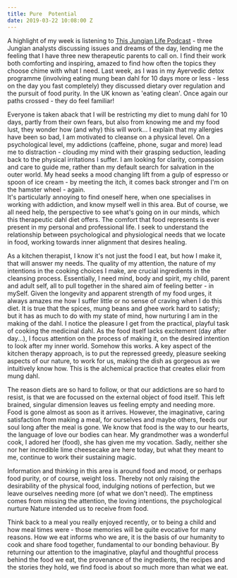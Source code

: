 ```yaml
---
title: Pure  Potential
date: 2019-03-22 10:08:00 Z
---
```


A highlight of my week is listening to [This Jungian Life Podcast](http://www.thisjungianlife.com/heres-the-podcast/) - three Jungian analysts discussing issues and dreams of the day, lending me the feeling that I have three new therapeutic parents to call on.  I find their work both comforting and inspiring, amazed to find how often the topics they choose chime with what I need.  Last week, as I was in my Ayervedic detox programme (involving eating mung bean dahl for 10 days more or less - less on the day you fast completely) they discussed dietary over regulation and the pursuit of food purity.  In the UK known as 'eating clean'. Once again our paths crossed - they do feel familiar!

Everyone is taken aback that I will be restricting my diet to mung dahl for 10 days, partly from their own fears, but also from knowing me and my food lust, they wonder how (and why) this will work... I explain that my allergies have been so bad, I am motivated to cleanse on a physical level. On a psychological level, my addictions (caffeine, phone, sugar and more) lead me to distraction - clouding my mind with their grasping seduction, leading back to the physical irritations I suffer. I am looking for clarity, compassion and care to guide me, rather than my default search for salvation in the outer world. My head seeks a mood changing lift from a gulp of espresso or spoon of ice cream - by meeting the itch, it comes back stronger and I'm on the hamster wheel - again.  
It's particularly annoying to find oneself here, when one specialises in working with addiction, and know myself well in this area. But of course, we all need help, the perspective to see what's going on in our minds, which this therapeutic dahl diet offers.  The comfort that food represents is ever present in my personal and professional life. I seek to understand the relationship between psychological and physiological needs that we locate in food, working towards inner alignment that desires healing.

As a kitchen therapist, I know it's not just the food I eat, but how I make it, that will answer my needs. The quality of my attention, the nature of my intentions in the cooking choices I make, are crucial ingredients in the cleansing process. Essentially, I need mind, body and spirit, my child, parent and adult self, all to pull together in the shared aim of feeling better - in mySelf.
Given the longevity and apparent strength of my food urges, it always amazes me how I suffer little or no sense of craving when I do this diet.  It is true that the spices, mung beans and ghee work hard to satisfy; but it has as much to do with my state of mind, how nurturing I am in the making of the dahl. I notice the pleasure I get from the practical, playful task of cooking the medicinal dahl.  As the food itself lacks excitement (day after day...), I focus attention on the process of making it, on the desired intention to look after my inner world.  Somehow this works. A key aspect of the kitchen therapy approach, is to put the repressed greedy, pleasure seeking aspects of our nature, to work for us, making the dish as gorgeous as we intuitively know how.  This is the alchemical practice that creates elixir from mung dahl.

The reason diets are so hard to follow, or that our addictions are so hard to resist, is that we are focussed on the external object of food itself. This left brained, singular dimension leaves us feeling empty and needing more.  Food is gone almost as soon as it arrives.  However, the imaginative, caring satisfaction from making a meal, for ourselves and maybe others, feeds our soul long after the meal is gone.  We know that food is the way to our hearts, the language of love our bodies can hear.  My grandmother was a wonderful cook, I adored her (food), she has given me my vocation.  Sadly, neither she nor her incredible lime cheesecake are here today, but what they meant to me, continue to work their sustaining magic. 

Information and thinking in this area is around food and mood, or perhaps food purity, or of course, weight loss. Thereby not only raising the desirability of the physical food, indulging notions of perfection, but we leave ourselves needing more (of what we don't need).  The emptiness comes from missing the attention, the loving intentions, the psychological nurture Nature intended us to receive from food.

Think back to a meal you really enjoyed recently, or to being a child and how meal times were - those memories will be quite evocative for many reasons.  How we eat informs who we are, it is the basis of our humanity to cook and share food together, fundamental to our bonding behaviour.  By returning our attention to the imaginative, playful and thoughtful process behind the food we eat, the provenance of the ingredients, the recipes and the stories they hold, we find food is about so much more than what we eat. 